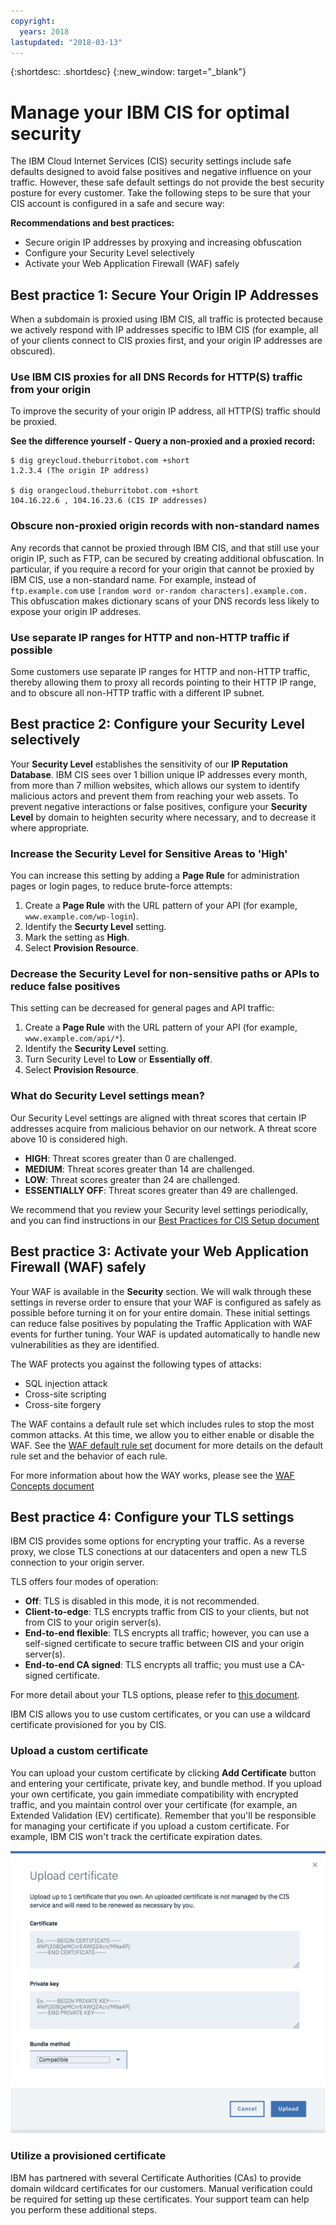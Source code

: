 ```yaml
---
copyright:
  years: 2018
lastupdated: "2018-03-13"
---
```


{:shortdesc: .shortdesc}
{:new_window: target="_blank"}

# Manage your IBM CIS for optimal security

The IBM Cloud Internet Services (CIS) security settings include safe defaults designed to avoid false positives and negative influence on your traffic. However, these safe default settings do not provide the best security posture for every customer. Take the following steps to be sure that your CIS account is configured in a safe and secure way:

**Recommendations and best practices:**

* Secure origin IP addresses by proxying and increasing obfuscation
* Configure your Security Level selectively
* Activate your Web Application Firewall (WAF) safely

## Best practice 1: Secure Your Origin IP Addresses

When a subdomain is proxied using IBM CIS, all traffic is protected because we actively respond with IP addresses specific to IBM CIS (for example, all of your clients connect to CIS proxies first, and your origin IP addresses are obscured).

### Use IBM CIS proxies for all DNS Records for HTTP(S) traffic from your origin

To improve the security of your origin IP address, all HTTP(S) traffic should be proxied.

**See the difference yourself - Query a non-proxied and a proxied record:**

```
$ dig greycloud.theburritobot.com +short
1.2.3.4 (The origin IP address)

$ dig orangecloud.theburritobot.com +short
104.16.22.6 , 104.16.23.6 (CIS IP addresses)
```

### Obscure non-proxied origin records with non-standard names
Any records that cannot be proxied through IBM CIS, and that still use your origin IP, such as FTP, can be secured by creating additional obfuscation. In particular, if you require a record for your origin that cannot be proxied by IBM CIS, use a non-standard name. For example, instead of `ftp.example.com` use `[random word or-random characters].example.com.` This obfuscation makes dictionary scans of your DNS records less likely to expose your origin IP addreses.

### Use separate IP ranges for HTTP and non-HTTP traffic if possible
Some customers use separate IP ranges for HTTP and non-HTTP traffic, thereby allowing them to proxy all records pointing to their HTTP IP range, and to obscure all non-HTTP traffic with a different IP subnet.

## Best practice 2: Configure your Security Level selectively
Your **Security Level** establishes the sensitivity of our **IP Reputation Database**. IBM CIS sees over 1 billion unique IP addresses every month, from more than 7 million websites, which allows our system to identify malicious actors and prevent them from reaching your web assets. To prevent negative interactions or false positives, configure your **Security Level** by domain to heighten security where necessary, and to decrease it where appropriate.

### Increase the Security Level for Sensitive Areas to 'High'
You can increase this setting by adding a **Page Rule** for administration pages or login pages, to reduce brute-force attempts:

1. Create a **Page Rule** with the URL pattern of your API (for example, `www.example.com/wp-login`). 
2. Identify the **Securty Level** setting.
3. Mark the setting as **High**.
4. Select **Provision Resource**.

### Decrease the Security Level for non-sensitive paths or APIs to reduce false positives
This setting can be decreased for general pages and API traffic: 

1. Create a **Page Rule** with the URL pattern of your API (for example, `www.example.com/api/*`).
2. Identify the **Security Level** setting.
3. Turn Security Level to **Low** or **Essentially off**.
4. Select **Provision Resource**.

### What do Security Level settings mean?
Our Security Level settings are aligned with threat scores that certain IP addresses acquire from malicious behavior on our network. A threat score above 10 is considered high.

* **HIGH**: Threat scores greater than 0 are challenged.
* **MEDIUM**: Threat scores greater than 14 are challenged.
* **LOW**: Threat scores greater than 24 are challenged.
* **ESSENTIALLY OFF**: Threat scores greater than 49 are challenged.

We recommend that you review your Security level settings periodically, and you can find instructions in our [Best Practices for CIS Setup document](best-practices.html)

## Best practice 3: Activate your Web Application Firewall (WAF) safely
Your WAF is available in the **Security** section. We will walk through these settings in reverse order to ensure that your WAF is configured as safely as possible before turning it on for your entire domain. These initial settings can reduce false positives by populating the Traffic Application with WAF events for further tuning. Your WAF is updated automatically to handle new vulnerabilities as they are identified.

The WAF protects you against the following types of attacks:
* SQL injection attack
* Cross-site scripting
* Cross-site forgery

The WAF contains a default rule set which includes rules to stop the most common attacks. At this time, we allow you to either enable or disable the WAF. See the [WAF default rule set](waf-rule-set.html) document for more details on the default rule set and the behavior of each rule.

For more information about how the WAY works, please see the [WAF Concepts document](waf-concept.html)

## Best practice 4: Configure your TLS settings
IBM CIS provides some options for encrypting your traffic. As a reverse proxy, we close TLS conections at our datacenters and open a new TLS connection to your origin server.

TLS offers four modes of operation:
* **Off**: TLS is disabled in this mode, it is not recommended.
* **Client-to-edge**: TLS encrypts traffic from CIS to your clients, but not from CIS to your origin server(s).
* **End-to-end flexible**: TLS encrypts all traffic; however, you can use a self-signed certificate to secure traffic between CIS and your origin server(s).
* **End-to-end CA signed**: TLS encrypts all traffic; you must use a CA-signed certificate.

For more detail about your TLS options, please refer to [this document](ssl-options.html).

IBM CIS allows you to use custom certificates, or you can use a wildcard certificate provisioned for you by CIS.

### Upload a custom certificate
You can upload your custom certificate by clicking **Add Certificate** button and entering your certificate, private key, and bundle method. If you upload your own certificate, you gain immediate compatibility with encrypted traffic, and you maintain control over your certificate (for example, an Extended Validation (EV) certificate). Remember that you'll be responsible for managing your certificate if you upload a custom certificate. For example, IBM CIS won't track the certificate expiration dates. 

![custom-certificate](images/upload-custom-certificate.png)

### Utilize a provisioned certificate
IBM has partnered with several Certificate Authorities (CAs) to provide domain wildcard certificates for our customers. Manual verification could be required for setting up these certificates. Your support team can help you perform these additional steps.
